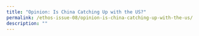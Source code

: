 ```yaml
---
title: "Opinion: Is China Catching Up with the US?"
permalink: /ethos-issue-08/opinion-is-china-catching-up-with-the-us/
description: ""
---
```

